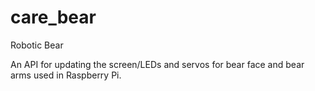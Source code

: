 # care_bear
Robotic Bear

An API for updating the screen/LEDs and servos for bear face and bear arms used in Raspberry Pi.
